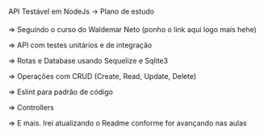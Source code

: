 ####
API Testável em NodeJs -> Plano de estudo
####

=> Seguindo o curso do Waldemar Neto (ponho o link aqui logo mais hehe)

=> API com testes unitários e de integração

=> Rotas e Database usando Sequelize e Sqlite3

=> Operações com CRUD (Create, Read, Update, Delete)

=> Eslint para padrão de código

=> Controllers

=> E mais. Irei atualizando o Readme conforme for avançando nas aulas
